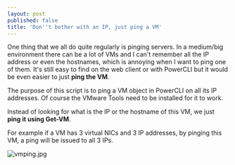 ```yaml
---
layout: post
published: false
title: 'Don''t bother with an IP, just ping a VM'
---
```

One thing that we all do quite regularly is pinging servers. In a medium/big environment there can be a lot of VMs and I can't remember all the IP address or even the hostnames, which is annoying when I want to ping one of them. It's still easy to find on the web client or with PowerCLI but it would be even easier to just **ping the VM**.

The purpose of this script is to ping a VM object in PowerCLI on all its IP addresses. Of course the VMware Tools need to be installed for it to work.

Instead of looking for what is the IP or the hostname of this VM, we just **ping it using Get-VM**.

For example if a VM has 3 virtual NICs and 3 IP addresses, by pinging this VM, a ping will be issued to all 3 IPs.

![vmping.jpg]({{site.baseurl}}/img/vmping.jpg)

